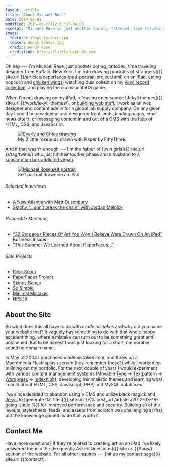 ```yaml
---
layout: article
title: "About Michael Rose"
date: 2014-06-01
modified: 2015-05-22T12:06:57-04:00
excerpt: "Michael Rose is just another boring, tattooed, time traveling designer from Buffalo, New York."
image:
  feature: about-feature.jpg
  teaser: about-teaser.jpg
  credit: Wendy Rose
  creditlink: http://2littlerosebuds.com
---
```


Oh hey --- I'm Michael Rose, just another boring, tattooed, time traveling designer from Buffalo, New York. I'm into drawing [portraits of strangers]({{ site.url }}/articles/paperfaces-ipad-portrait-project.html) on an iPad, eating popcorn and [chicken wings](http://www.duffswings.com "Duff's Famous Wings"), watching dust collect on my [vinyl record collection](http://www.discogs.com/user/mmistakes/collection), and playing the occasional iOS game.

When I'm not drawing on my iPad, releasing open source [Jekyll themes]({{ site.url }}/work/jekyll-themes/), or [building web stuff](http://ekowave.com), I work as an web designer and content admin for a global lab supply company. On any given day I could be developing and designing front-ends, landing pages, email newsletters, or massaging content in and out of a CMS with the help of HTML, CSS, and JavaScript.

<figure>
  <a href="{{ site.url }}{% post_url /paperfaces/2014-08-03-rosebuds-2-portrait %}"><img src="{{ site.url }}/images/paperfaces-rosebuds-2-900.jpg" alt="Everly and Chloe drawing"></a>
  <figcaption>My 2 little rosebuds drawn with Paper by FiftyThree.</figcaption>
</figure>

And if that wasn't enough --- I'm the father of [twin girls]({{ site.url }}/tag/twins/) who just hit their toddler phase and a husband to a [subscription box addicted vegan](http://2littlerosebuds.com "Wendy Rose").

<div class="sidebar-left top">
  <figure>
    <a href="{{ site.url }}{% post_url /paperfaces/2014-05-19-mmistakes-2-portrait %}"><img src="{{ site.url }}/images/michael-rose-paper-portrait-sidebar.jpg" alt="Michael Rose self portrait"></a>
    <figcaption>Self portrait drawn on an iPad.</figcaption>
  </figure>

  <h6 class="toc-title">Selected Interviews</h6>
  <div class="toc">
    <ul>
      <li><a href="http://anewatlantis.com/2013/01/the-story-of-paperfaces/" target="_blank">A New Atlantis <span>with Matt Dusenbury</span></a></li>
      <li><a href="http://blog.sktchy.com/post/78751385093/dont-break-the-chain" target="_blank">Sktchy "&hellip;don&rsquo;t break the chain" <span>with Jordan Melnick</span></a></li>
    </ul>
  </div>

  <h6 class="toc-title">Honorable Mentions</h6>
  <div class="toc">
    <ul>
      <li><a href="http://www.businessinsider.com/gorgeous-ipad-art-2015-1?op=1" target="_blank">&ldquo;22 Gorgeous Pieces Of Art You Won't Believe Were Drawn On An iPad&rdquo;</a> <span>Business Insider</span></li>
      <li><a href="http://madewithpaper.fiftythree.com/post/36767754768/this-summer-we-learned-about-paper-faces-by" target="_blank">&ldquo;This Summer We Learned About PaperFaces&hellip;&rdquo;</a></li>
    </ul>
  </div>

  <h6 class="toc-title">Side Projects</h6>
  <div class="toc">
    <ul>
      <li><a href="http://relicscout.com/" target="_blank">Relic Scout</a></li>
      <li><a href="{{ site.url }}/paperfaces/">PaperFaces Project</a></li>
      <li><a href="https://github.com/mmistakes/skinny-bones-jekyll" target="_blank">Skinny Bones</a></li>
      <li><a href="https://github.com/mmistakes/so-simple-theme" target="_blank">So Simple</a></li>
      <li><a href="https://github.com/mmistakes/minimal-mistakes" target="_blank">Minimal Mistakes</a></li>
      <li><a href="https://github.com/mmistakes/hpstr-jekyll-theme" target="_blank">HPSTR</a></li>
    </ul>
  </div>
</div><!-- /.sidebar-left -->

## About the Site

So what does this all have to do with *made mistakes* and why did you name your website that? It vaguely has something to do with that whole happy accident thing, where a mistake can turn out to be something great and unplanned. But to be honest I was just looking for a short, memorable sounding domain name.

In May of 2004 I purchased mademistakes.com, and threw up a Macromedia Flash splash screen (hey remember those?) while I worked on building out my portfolio. For the next couple of years I would experiment with various content management systems ([Movable Type](http://www.movabletype.org/) &rarr; [Textpattern](http://textpattern.com/) &rarr; [Wordpress](http://wordpress.org/) &rarr; [Indexhibit](http://www.indexhibit.org/)), developing minimalistic themes and learning what I could about HTML, CSS, Javascript, PHP, and MySQL databases.

I've since decided to abandon using a CMS and utilize black magick and [Jekyll](http://jekyllrb.com/) to [generate flat files]({{ site.url }}{% post_url /articles/2012-03-19-going-static %}) for improved performance and security. Building all of the layouts, stylesheets, feeds, and assets from scratch was challenging at first, but the knowledge gained made it all worth it.

## Contact Me

Have more questions? If they're related to creating art on an iPad I've likely answered them in the [Frequently Asked Questions]({{ site.url }}/faqs/) section of the website. For all other inquires --- [hit up my contact page]({{ site.url }}/contact/).
